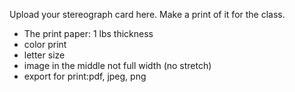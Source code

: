 Upload your stereograph card here. Make a print of it for the class.

* The print paper: 1 lbs thickness
* color print
* letter size
* image in the middle not full width (no stretch)
* export for print:pdf, jpeg, png
